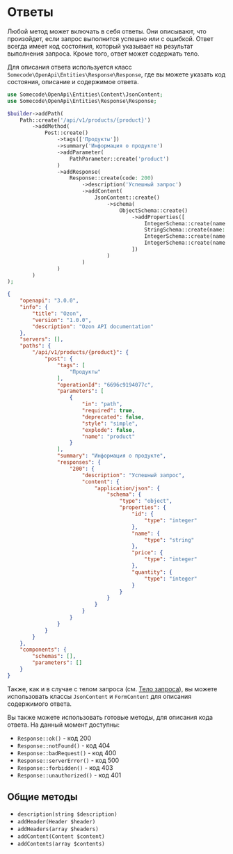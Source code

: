 # Ответы

Любой метод может включать в себя ответы. 
Они описывают, что произойдет, если запрос выполнится успешно или с ошибкой.
Ответ всегда имеет код состояния, который указывает на результат выполнения запроса.
Кроме того, ответ может содержать тело.

Для описания ответа используется класс `Somecode\OpenApi\Entities\Response\Response`,
где вы можете указать код состояния, описание и содержимое ответа.

```php
use Somecode\OpenApi\Entities\Content\JsonContent;
use Somecode\OpenApi\Entities\Response\Response;

$builder->addPath(
    Path::create('/api/v1/products/{product}')
        ->addMethod(
            Post::create()
                ->tags(['Продукты'])
                ->summary('Информация о продукте')
                ->addParameter(
                    PathParameter::create('product')
                )
                ->addResponse(
                    Response::create(code: 200)
                        ->description('Успешный запрос')
                        ->addContent(
                            JsonContent::create()
                                ->schema(
                                    ObjectSchema::create()
                                        ->addProperties([
                                            IntegerSchema::create(name: 'id'),
                                            StringSchema::create(name: 'name'),
                                            IntegerSchema::create(name: 'price'),
                                            IntegerSchema::create(name: 'quantity'),
                                        ])
                                )
                        )
                )
        )
);
```

```json
{
    "openapi": "3.0.0",
    "info": {
        "title": "Ozon",
        "version": "1.0.0",
        "description": "Ozon API documentation"
    },
    "servers": [],
    "paths": {
        "/api/v1/products/{product}": {
            "post": {
                "tags": [
                    "Продукты"
                ],
                "operationId": "6696c9194077c",
                "parameters": [
                    {
                        "in": "path",
                        "required": true,
                        "deprecated": false,
                        "style": "simple",
                        "explode": false,
                        "name": "product"
                    }
                ],
                "summary": "Информация о продукте",
                "responses": {
                    "200": {
                        "description": "Успешный запрос",
                        "content": {
                            "application/json": {
                                "schema": {
                                    "type": "object",
                                    "properties": {
                                        "id": {
                                            "type": "integer"
                                        },
                                        "name": {
                                            "type": "string"
                                        },
                                        "price": {
                                            "type": "integer"
                                        },
                                        "quantity": {
                                            "type": "integer"
                                        }
                                    }
                                }
                            }
                        }
                    }
                }
            }
        }
    },
    "components": {
        "schemas": [],
        "parameters": []
    }
}
```

Также, как и в случае с телом запроса (см. [Тело запроса](request-body.md)), 
вы можете использовать классы `JsonContent` и `FormContent` для описания содержимого ответа.


Вы также можете использовать готовые методы, для описания кода ответа. На данный момент доступны:

- `Response::ok()` - код 200
- `Response::notFound()` - код 404
- `Response::badRequest()` - код 400
- `Response::serverError()` - код 500
- `Response::forbidden()` - код 403
- `Response::unauthorized()` - код 401

## Общие методы

- `description(string $description)`
- `addHeader(Header $header)`
- `addHeaders(array $headers)`
- `addContent(Content $content)`
- `addContents(array $contents)`

